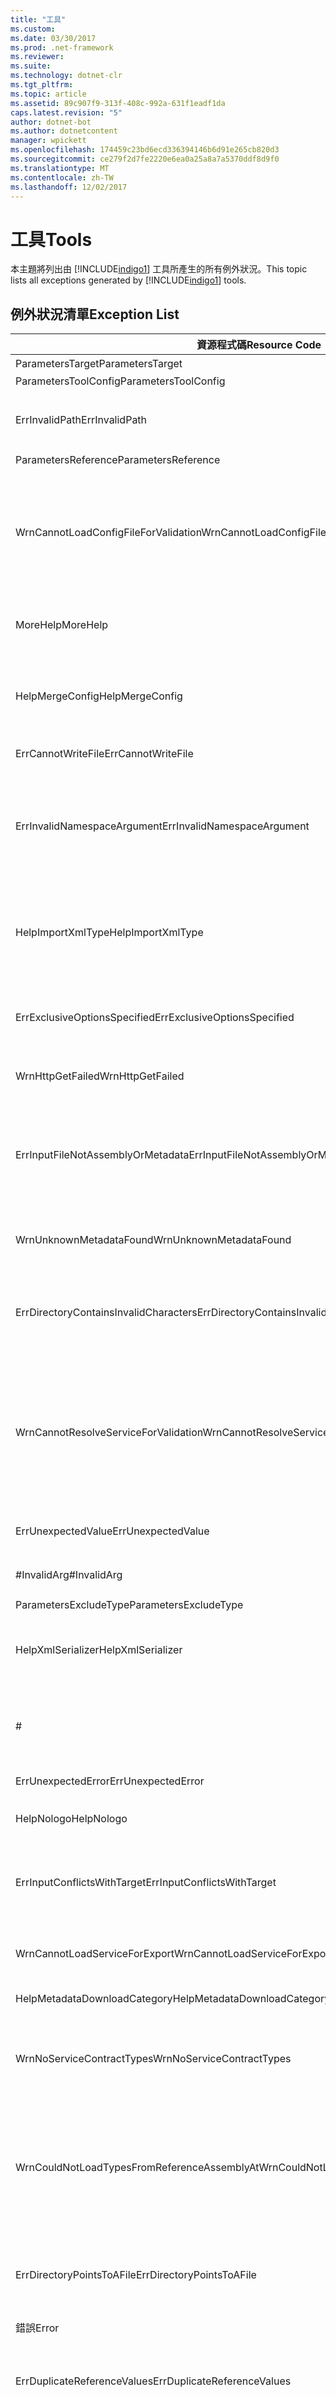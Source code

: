```yaml
---
title: "工具"
ms.custom: 
ms.date: 03/30/2017
ms.prod: .net-framework
ms.reviewer: 
ms.suite: 
ms.technology: dotnet-clr
ms.tgt_pltfrm: 
ms.topic: article
ms.assetid: 89c907f9-313f-408c-992a-631f1eadf1da
caps.latest.revision: "5"
author: dotnet-bot
ms.author: dotnetcontent
manager: wpickett
ms.openlocfilehash: 174459c23bd6ecd336394146b6d91e265cb820d3
ms.sourcegitcommit: ce279f2d7fe2220e6ea0a25a8a7a5370ddf8d9f0
ms.translationtype: MT
ms.contentlocale: zh-TW
ms.lasthandoff: 12/02/2017
---
```

# <a name="tools"></a><span data-ttu-id="a51b5-102">工具</span><span class="sxs-lookup"><span data-stu-id="a51b5-102">Tools</span></span>
<span data-ttu-id="a51b5-103">本主題將列出由 [!INCLUDE[indigo1](../../../../../includes/indigo1-md.md)] 工具所產生的所有例外狀況。</span><span class="sxs-lookup"><span data-stu-id="a51b5-103">This topic lists all exceptions generated by [!INCLUDE[indigo1](../../../../../includes/indigo1-md.md)] tools.</span></span>  
  
## <a name="exception-list"></a><span data-ttu-id="a51b5-104">例外狀況清單</span><span class="sxs-lookup"><span data-stu-id="a51b5-104">Exception List</span></span>  
  
|<span data-ttu-id="a51b5-105">資源程式碼</span><span class="sxs-lookup"><span data-stu-id="a51b5-105">Resource Code</span></span>|<span data-ttu-id="a51b5-106">資源字串</span><span class="sxs-lookup"><span data-stu-id="a51b5-106">Resource String</span></span>|  
|-------------------|---------------------|  
|<span data-ttu-id="a51b5-107">ParametersTarget</span><span class="sxs-lookup"><span data-stu-id="a51b5-107">ParametersTarget</span></span>|<span data-ttu-id="a51b5-108">\<列舉 ></span><span class="sxs-lookup"><span data-stu-id="a51b5-108">\<enum></span></span>|  
|<span data-ttu-id="a51b5-109">ParametersToolConfig</span><span class="sxs-lookup"><span data-stu-id="a51b5-109">ParametersToolConfig</span></span>|<span data-ttu-id="a51b5-110">\<configFile ></span><span class="sxs-lookup"><span data-stu-id="a51b5-110">\<configFile></span></span>|  
|<span data-ttu-id="a51b5-111">ErrInvalidPath</span><span class="sxs-lookup"><span data-stu-id="a51b5-111">ErrInvalidPath</span></span>|<span data-ttu-id="a51b5-112">指定的路徑無效。</span><span class="sxs-lookup"><span data-stu-id="a51b5-112">The specified is an invalid path.</span></span> <span data-ttu-id="a51b5-113">請檢查指定的引數。</span><span class="sxs-lookup"><span data-stu-id="a51b5-113">Check the specified argument.</span></span>|  
|<span data-ttu-id="a51b5-114">ParametersReference</span><span class="sxs-lookup"><span data-stu-id="a51b5-114">ParametersReference</span></span>|<span data-ttu-id="a51b5-115">\<檔案路徑 ></span><span class="sxs-lookup"><span data-stu-id="a51b5-115">\<file path></span></span>|  
|<span data-ttu-id="a51b5-116">WrnCannotLoadConfigFileForValidation</span><span class="sxs-lookup"><span data-stu-id="a51b5-116">WrnCannotLoadConfigFileForValidation</span></span>|<span data-ttu-id="a51b5-117">在處理從指定位置載入的組態檔時發生錯誤。</span><span class="sxs-lookup"><span data-stu-id="a51b5-117">An error occurred while processing the configuration file loaded from the specified location.</span></span> <span data-ttu-id="a51b5-118">無法驗證此組態檔中定義的服務。</span><span class="sxs-lookup"><span data-stu-id="a51b5-118">Services that are defined in this configuration file cannot be validated.</span></span>|  
|<span data-ttu-id="a51b5-119">MoreHelp</span><span class="sxs-lookup"><span data-stu-id="a51b5-119">MoreHelp</span></span>|<span data-ttu-id="a51b5-120">如需詳細說明，請輸入 "svcutil" 並包含指定引數。</span><span class="sxs-lookup"><span data-stu-id="a51b5-120">For more help, type "svcutil" with the specified arguments.</span></span>|  
|<span data-ttu-id="a51b5-121">HelpMergeConfig</span><span class="sxs-lookup"><span data-stu-id="a51b5-121">HelpMergeConfig</span></span>|<span data-ttu-id="a51b5-122">會導致產生的組態合併到現有的檔案，而不是覆寫現有的檔案。</span><span class="sxs-lookup"><span data-stu-id="a51b5-122">Causes the generated configuration to be merged into an existing file instead of overwriting the existing file.</span></span>|  
|<span data-ttu-id="a51b5-123">ErrCannotWriteFile</span><span class="sxs-lookup"><span data-stu-id="a51b5-123">ErrCannotWriteFile</span></span>|<span data-ttu-id="a51b5-124">無法寫入輸出檔。</span><span class="sxs-lookup"><span data-stu-id="a51b5-124">Cannot write to an output file.</span></span>|  
|<span data-ttu-id="a51b5-125">ErrInvalidNamespaceArgument</span><span class="sxs-lookup"><span data-stu-id="a51b5-125">ErrInvalidNamespaceArgument</span></span>|<span data-ttu-id="a51b5-126">指定的無效值已傳遞給指定的選項。</span><span class="sxs-lookup"><span data-stu-id="a51b5-126">The specified invalid value was passed to the specified option.</span></span> <span data-ttu-id="a51b5-127">指定逗號分隔的目標命名空間與 CLR 命名空間組。</span><span class="sxs-lookup"><span data-stu-id="a51b5-127">Specify a comma-separated target namespace and CLR namespace pair.</span></span>|  
|<span data-ttu-id="a51b5-128">HelpImportXmlType</span><span class="sxs-lookup"><span data-stu-id="a51b5-128">HelpImportXmlType</span></span>|<span data-ttu-id="a51b5-129">設定 DataContract 序列化程式將非 DataContract 類型當成 IXmlSerializable 類型來匯入。</span><span class="sxs-lookup"><span data-stu-id="a51b5-129">Configures the DataContract serializer to import non-DataContract types as IXmlSerializable types.</span></span>|  
|<span data-ttu-id="a51b5-130">ErrExclusiveOptionsSpecified</span><span class="sxs-lookup"><span data-stu-id="a51b5-130">ErrExclusiveOptionsSpecified</span></span>|<span data-ttu-id="a51b5-131">一旦指定了其他指定選項，就無法使用指定的選項。</span><span class="sxs-lookup"><span data-stu-id="a51b5-131">The specified option cannot be used when the other specified option has been specified.</span></span>|  
|<span data-ttu-id="a51b5-132">WrnHttpGetFailed</span><span class="sxs-lookup"><span data-stu-id="a51b5-132">WrnHttpGetFailed</span></span>|<span data-ttu-id="a51b5-133">包含指定 URI 的 HTTP GET 錯誤。</span><span class="sxs-lookup"><span data-stu-id="a51b5-133">HTTP GET Error with the specified URI.</span></span>|  
|<span data-ttu-id="a51b5-134">ErrInputFileNotAssemblyOrMetadata</span><span class="sxs-lookup"><span data-stu-id="a51b5-134">ErrInputFileNotAssemblyOrMetadata</span></span>|<span data-ttu-id="a51b5-135">透過指定輸入引數所讀取的指定位置裡的檔案，看起來不像是 XML 中繼資料檔或有效的組件。</span><span class="sxs-lookup"><span data-stu-id="a51b5-135">The file at the specified location read via the specified input argument does not appear to be an XML metadata file or a valid assembly.</span></span>|  
|<span data-ttu-id="a51b5-136">WrnUnknownMetadataFound</span><span class="sxs-lookup"><span data-stu-id="a51b5-136">WrnUnknownMetadataFound</span></span>|<span data-ttu-id="a51b5-137">無法儲存無法辨識的指定類型中繼資料文件。</span><span class="sxs-lookup"><span data-stu-id="a51b5-137">Cannot save unrecognized metadata document of the specified type.</span></span>|  
|<span data-ttu-id="a51b5-138">ErrDirectoryContainsInvalidCharacters</span><span class="sxs-lookup"><span data-stu-id="a51b5-138">ErrDirectoryContainsInvalidCharacters</span></span>|<span data-ttu-id="a51b5-139">指定的無效值已傳遞給指定的選項。</span><span class="sxs-lookup"><span data-stu-id="a51b5-139">The specified invalid value was passed to the specified option.</span></span> <span data-ttu-id="a51b5-140">路徑不允許指定的字元。</span><span class="sxs-lookup"><span data-stu-id="a51b5-140">The specified character is not permitted in a path.</span></span>|  
|<span data-ttu-id="a51b5-141">WrnCannotResolveServiceForValidation</span><span class="sxs-lookup"><span data-stu-id="a51b5-141">WrnCannotResolveServiceForValidation</span></span>|<span data-ttu-id="a51b5-142">無法載入包含指定 configName 的服務。</span><span class="sxs-lookup"><span data-stu-id="a51b5-142">Unable to load a service with the specified configName.</span></span> <span data-ttu-id="a51b5-143">若要驗證服務，請同時提供包含服務類型的組件，以及包含此服務組態的可執行檔。</span><span class="sxs-lookup"><span data-stu-id="a51b5-143">To validate a service, provide both the assembly that contains the service type and an executable with the configuration for this service.</span></span>|  
|<span data-ttu-id="a51b5-144">ErrUnexpectedValue</span><span class="sxs-lookup"><span data-stu-id="a51b5-144">ErrUnexpectedValue</span></span>|<span data-ttu-id="a51b5-145">指定的選項不支援任何值。</span><span class="sxs-lookup"><span data-stu-id="a51b5-145">The specified option does not support any values.</span></span>|  
|<span data-ttu-id="a51b5-146">#InvalidArg</span><span class="sxs-lookup"><span data-stu-id="a51b5-146">#InvalidArg</span></span>|<span data-ttu-id="a51b5-147">指定項目內含無效引數。</span><span class="sxs-lookup"><span data-stu-id="a51b5-147">The specified contains an invalid argument.</span></span>|  
|<span data-ttu-id="a51b5-148">ParametersExcludeType</span><span class="sxs-lookup"><span data-stu-id="a51b5-148">ParametersExcludeType</span></span>|<span data-ttu-id="a51b5-149">\<type></span><span class="sxs-lookup"><span data-stu-id="a51b5-149">\<type></span></span>|  
|<span data-ttu-id="a51b5-150">HelpXmlSerializer</span><span class="sxs-lookup"><span data-stu-id="a51b5-150">HelpXmlSerializer</span></span>|<span data-ttu-id="a51b5-151">產生資料型別，這些型別會使用 XmlSerializer 來進行序列化和還原序列化。</span><span class="sxs-lookup"><span data-stu-id="a51b5-151">Generate data types that use the XmlSerializer for serialization and deserialization.</span></span>|  
|#|---------------------------------------------------------------------------------------------------------------------=|  
|<span data-ttu-id="a51b5-152">ErrUnexpectedError</span><span class="sxs-lookup"><span data-stu-id="a51b5-152">ErrUnexpectedError</span></span>|<span data-ttu-id="a51b5-153">工具中出現錯誤。</span><span class="sxs-lookup"><span data-stu-id="a51b5-153">An error occurred in the tool.</span></span>|  
|<span data-ttu-id="a51b5-154">HelpNologo</span><span class="sxs-lookup"><span data-stu-id="a51b5-154">HelpNologo</span></span>|<span data-ttu-id="a51b5-155">已隱藏著作權與橫幅資訊。</span><span class="sxs-lookup"><span data-stu-id="a51b5-155">The copyright and banner message is suppressed.</span></span>|  
|<span data-ttu-id="a51b5-156">ErrInputConflictsWithTarget</span><span class="sxs-lookup"><span data-stu-id="a51b5-156">ErrInputConflictsWithTarget</span></span>|<span data-ttu-id="a51b5-157">從指定項目中讀取的輸入型別不支援將指定選項設為指定值。</span><span class="sxs-lookup"><span data-stu-id="a51b5-157">The type of input read from the specified is not supported with the specified option set to the specified value.</span></span>|  
|<span data-ttu-id="a51b5-158">WrnCannotLoadServiceForExport</span><span class="sxs-lookup"><span data-stu-id="a51b5-158">WrnCannotLoadServiceForExport</span></span>|<span data-ttu-id="a51b5-159">載入要匯出的服務類型時發生錯誤。</span><span class="sxs-lookup"><span data-stu-id="a51b5-159">An error occurred while loading the service type to be exported.</span></span>|  
|<span data-ttu-id="a51b5-160">HelpMetadataDownloadCategory</span><span class="sxs-lookup"><span data-stu-id="a51b5-160">HelpMetadataDownloadCategory</span></span>|<span data-ttu-id="a51b5-161">-= 中繼資料下載 =-</span><span class="sxs-lookup"><span data-stu-id="a51b5-161">-= METADATA DOWNLOAD =-</span></span>|  
|<span data-ttu-id="a51b5-162">WrnNoServiceContractTypes</span><span class="sxs-lookup"><span data-stu-id="a51b5-162">WrnNoServiceContractTypes</span></span>|<span data-ttu-id="a51b5-163">無法產生指定組件的 XmlSerializer 型別。</span><span class="sxs-lookup"><span data-stu-id="a51b5-163">Cannot generate XmlSerializer types for the specified assembly.</span></span> <span data-ttu-id="a51b5-164">找不到服務合約類型。</span><span class="sxs-lookup"><span data-stu-id="a51b5-164">No service contract types were found.</span></span>|  
|<span data-ttu-id="a51b5-165">WrnCouldNotLoadTypesFromReferenceAssemblyAt</span><span class="sxs-lookup"><span data-stu-id="a51b5-165">WrnCouldNotLoadTypesFromReferenceAssemblyAt</span></span>|<span data-ttu-id="a51b5-166">在載入先前從指定項目載入的組件型別時發生錯誤。</span><span class="sxs-lookup"><span data-stu-id="a51b5-166">An error occurred while loading types in an assembly that was loaded from the specified.</span></span> <span data-ttu-id="a51b5-167">無法載入組件中某些型別，因此無法提供給工具使用。</span><span class="sxs-lookup"><span data-stu-id="a51b5-167">Some types in the assembly cannot be loaded and are unavailable to the tool.</span></span>|  
|<span data-ttu-id="a51b5-168">ErrDirectoryPointsToAFile</span><span class="sxs-lookup"><span data-stu-id="a51b5-168">ErrDirectoryPointsToAFile</span></span>|<span data-ttu-id="a51b5-169">指定的無效值已傳遞給指定的選項。</span><span class="sxs-lookup"><span data-stu-id="a51b5-169">The specified invalid value was passed to the specified option.</span></span> <span data-ttu-id="a51b5-170">指定值為檔案路徑。</span><span class="sxs-lookup"><span data-stu-id="a51b5-170">The specified value is a path to a file.</span></span>|  
|<span data-ttu-id="a51b5-171">錯誤</span><span class="sxs-lookup"><span data-stu-id="a51b5-171">Error</span></span>|<span data-ttu-id="a51b5-172">錯誤：</span><span class="sxs-lookup"><span data-stu-id="a51b5-172">Error:</span></span>|  
|<span data-ttu-id="a51b5-173">ErrDuplicateReferenceValues</span><span class="sxs-lookup"><span data-stu-id="a51b5-173">ErrDuplicateReferenceValues</span></span>|<span data-ttu-id="a51b5-174">已使用指定選項來載入指定組件兩次。</span><span class="sxs-lookup"><span data-stu-id="a51b5-174">The specified assembly was loaded twice using the specified option.</span></span> <span data-ttu-id="a51b5-175">組件只能當作參照一次。</span><span class="sxs-lookup"><span data-stu-id="a51b5-175">An assembly can only be reference once.</span></span>|  
|<span data-ttu-id="a51b5-176">WrnNoXmlSerializerOperationBehavior</span><span class="sxs-lookup"><span data-stu-id="a51b5-176">WrnNoXmlSerializerOperationBehavior</span></span>|<span data-ttu-id="a51b5-177">無法產生指定組件的 XmlSerializer。</span><span class="sxs-lookup"><span data-stu-id="a51b5-177">Cannot generate XmlSerializer for the specified assembly.</span></span> <span data-ttu-id="a51b5-178">組件中的所有服務合約都未與 XmlSerializerOperationBehavior 一起運作。</span><span class="sxs-lookup"><span data-stu-id="a51b5-178">No service contract in the assembly has an operation with XmlSerializerOperationBehavior.</span></span>|  
|<span data-ttu-id="a51b5-179">ErrCannotCreateDirectory</span><span class="sxs-lookup"><span data-stu-id="a51b5-179">ErrCannotCreateDirectory</span></span>|<span data-ttu-id="a51b5-180">無法建立指定目錄。</span><span class="sxs-lookup"><span data-stu-id="a51b5-180">Cannot create the specified directory.</span></span>|  
|<span data-ttu-id="a51b5-181">ErrCouldNotLoadTypesFromAssemblyAt</span><span class="sxs-lookup"><span data-stu-id="a51b5-181">ErrCouldNotLoadTypesFromAssemblyAt</span></span>|<span data-ttu-id="a51b5-182">無法將任何型別載入指定組件中。</span><span class="sxs-lookup"><span data-stu-id="a51b5-182">Cannot load any types in the specified assembly.</span></span>|  
|<span data-ttu-id="a51b5-183">ErrUnknownSwitch</span><span class="sxs-lookup"><span data-stu-id="a51b5-183">ErrUnknownSwitch</span></span>|<span data-ttu-id="a51b5-184">指定的參數為無法辨識的選項。</span><span class="sxs-lookup"><span data-stu-id="a51b5-184">The specified switch is an unrecognized option.</span></span>|  
|<span data-ttu-id="a51b5-185">Logo</span><span class="sxs-lookup"><span data-stu-id="a51b5-185">Logo</span></span>|<span data-ttu-id="a51b5-186">工具的標誌為包含版本資訊的 "Microsoft ® Service Model Metadata Tool"。</span><span class="sxs-lookup"><span data-stu-id="a51b5-186">The logo of the tool is "Microsoft ® Service Model Metadata Tool" with version.</span></span>|  
|<span data-ttu-id="a51b5-187">NoCodeWasGenerated</span><span class="sxs-lookup"><span data-stu-id="a51b5-187">NoCodeWasGenerated</span></span>|<span data-ttu-id="a51b5-188">未產生任何程式碼。</span><span class="sxs-lookup"><span data-stu-id="a51b5-188">No code was generated.</span></span><br /><br /> <span data-ttu-id="a51b5-189">如果您之前嘗試產生用戶端，可能是因為中繼資料文件並未包含任何有效的合約或服務</span><span class="sxs-lookup"><span data-stu-id="a51b5-189">If you were trying to generate a client, this could be because the metadata documents did not contain any valid contracts or services</span></span><br /><br /> <span data-ttu-id="a51b5-190">或是因為所有合約/服務被發現存在參照組件中。</span><span class="sxs-lookup"><span data-stu-id="a51b5-190">or because all contracts/services were discovered to exist in reference assemblies.</span></span> <span data-ttu-id="a51b5-191">請確認您已將所有中繼資料文件傳送至工具中。</span><span class="sxs-lookup"><span data-stu-id="a51b5-191">Verify that you passed all the metadata documents to the tool.</span></span>|  
|<span data-ttu-id="a51b5-192">WrnUnableToLoadContractForSGen</span><span class="sxs-lookup"><span data-stu-id="a51b5-192">WrnUnableToLoadContractForSGen</span></span>|<span data-ttu-id="a51b5-193">載入合約類型時發生錯誤。</span><span class="sxs-lookup"><span data-stu-id="a51b5-193">An error occurred while loading a contract type.</span></span> <span data-ttu-id="a51b5-194">無法產生此合約的 XmlSerializer 型別。</span><span class="sxs-lookup"><span data-stu-id="a51b5-194">Cannot generate the XmlSerializer type for this contract.</span></span> <span data-ttu-id="a51b5-195">指定了型別和詳細資料。</span><span class="sxs-lookup"><span data-stu-id="a51b5-195">The type and details are specified.</span></span>|  
|<span data-ttu-id="a51b5-196">WrnOptionConflictsWithInput</span><span class="sxs-lookup"><span data-stu-id="a51b5-196">WrnOptionConflictsWithInput</span></span>|<span data-ttu-id="a51b5-197">無法將指定選項與多個輸入組件一起使用。</span><span class="sxs-lookup"><span data-stu-id="a51b5-197">The specified option cannot be used with multiple input assemblies.</span></span> <span data-ttu-id="a51b5-198">已忽略指定選項。</span><span class="sxs-lookup"><span data-stu-id="a51b5-198">The specified option is ignored.</span></span>|  
|<span data-ttu-id="a51b5-199">ErrUnableToImportMetadata</span><span class="sxs-lookup"><span data-stu-id="a51b5-199">ErrUnableToImportMetadata</span></span>|<span data-ttu-id="a51b5-200">嘗試匯入中繼資料時發生嚴重錯誤。</span><span class="sxs-lookup"><span data-stu-id="a51b5-200">A critical error occurred while attempting to import metadata.</span></span>|  
|<span data-ttu-id="a51b5-201">ErrInvalidSerializer</span><span class="sxs-lookup"><span data-stu-id="a51b5-201">ErrInvalidSerializer</span></span>|<span data-ttu-id="a51b5-202">無效的序列化程式已經傳送至指定選項中。</span><span class="sxs-lookup"><span data-stu-id="a51b5-202">An invalid serializer value was passed to the specified option.</span></span> <span data-ttu-id="a51b5-203">已指定支援的序列化程式。</span><span class="sxs-lookup"><span data-stu-id="a51b5-203">The supported serializers are specified.</span></span>|  
|<span data-ttu-id="a51b5-204">SavingDownloadedMetadata</span><span class="sxs-lookup"><span data-stu-id="a51b5-204">SavingDownloadedMetadata</span></span>|<span data-ttu-id="a51b5-205">正在儲存下載的中繼資料檔...</span><span class="sxs-lookup"><span data-stu-id="a51b5-205">Saving downloaded metadata files...</span></span>|  
|<span data-ttu-id="a51b5-206">WrnNoConfigForServices</span><span class="sxs-lookup"><span data-stu-id="a51b5-206">WrnNoConfigForServices</span></span>|<span data-ttu-id="a51b5-207">所傳送的組件沒有一個是包含組態檔的可執行檔，或者沒有一個組態檔包含帶有指定組態名稱的服務。</span><span class="sxs-lookup"><span data-stu-id="a51b5-207">None of the assemblies passed were executables with configuration file or none of the configuration files contained services with the specified configuration name.</span></span>|  
|<span data-ttu-id="a51b5-208">ErrInputConflictsWithOption</span><span class="sxs-lookup"><span data-stu-id="a51b5-208">ErrInputConflictsWithOption</span></span>|<span data-ttu-id="a51b5-209">從指定項目讀取的輸入無法用來搭配指定選項，因為它們意指不同的工具作業模式。</span><span class="sxs-lookup"><span data-stu-id="a51b5-209">The input read from the specified cannot be used with the specified option because they imply different modes of tool operation.</span></span>|  
|<span data-ttu-id="a51b5-210">ErrUnableToExportEndpoints</span><span class="sxs-lookup"><span data-stu-id="a51b5-210">ErrUnableToExportEndpoints</span></span>|<span data-ttu-id="a51b5-211">匯出指定服務類型時發生錯誤。</span><span class="sxs-lookup"><span data-stu-id="a51b5-211">An error occurred while exporting the specified service type.</span></span>|  
|<span data-ttu-id="a51b5-212">ErrInputSchemaParseError</span><span class="sxs-lookup"><span data-stu-id="a51b5-212">ErrInputSchemaParseError</span></span>|<span data-ttu-id="a51b5-213">讀取指定項目時發生 XML 結構描述剖析錯誤。</span><span class="sxs-lookup"><span data-stu-id="a51b5-213">An XML schema parsing error occurred while reading the specified.</span></span> <span data-ttu-id="a51b5-214">請驗證 XML 格式正確而且有效。</span><span class="sxs-lookup"><span data-stu-id="a51b5-214">Verify that the XML is both well-formed and valid.</span></span>|  
|<span data-ttu-id="a51b5-215">ErrInputPolicyParseError</span><span class="sxs-lookup"><span data-stu-id="a51b5-215">ErrInputPolicyParseError</span></span>|<span data-ttu-id="a51b5-216">讀取指定項目時發生 WS-Policy 剖析錯誤。</span><span class="sxs-lookup"><span data-stu-id="a51b5-216">A WS-Policy parsing error occurred while reading the specified.</span></span> <span data-ttu-id="a51b5-217">請驗證 XML 格式正確而且有效。</span><span class="sxs-lookup"><span data-stu-id="a51b5-217">Verify that the XML is both well-formed and valid.</span></span>|  
|<span data-ttu-id="a51b5-218">ErrUnableToLoadReferenceType</span><span class="sxs-lookup"><span data-stu-id="a51b5-218">ErrUnableToLoadReferenceType</span></span>|<span data-ttu-id="a51b5-219">載入參照的合約類型時發生錯誤。</span><span class="sxs-lookup"><span data-stu-id="a51b5-219">An error occurred while loading a referenced contract type.</span></span> <span data-ttu-id="a51b5-220">已忽略指定類型。</span><span class="sxs-lookup"><span data-stu-id="a51b5-220">This specified type is ignored.</span></span>|  
|<span data-ttu-id="a51b5-221">WrnCannotLoadServiceForValidation</span><span class="sxs-lookup"><span data-stu-id="a51b5-221">WrnCannotLoadServiceForValidation</span></span>|<span data-ttu-id="a51b5-222">載入要驗證的服務時發生錯誤。</span><span class="sxs-lookup"><span data-stu-id="a51b5-222">An error occurred while loading the service to be validated.</span></span> <span data-ttu-id="a51b5-223">指定了型別和詳細資料。</span><span class="sxs-lookup"><span data-stu-id="a51b5-223">The type and details are specified.</span></span>|  
|<span data-ttu-id="a51b5-224">HelpCodeGenerationCategory</span><span class="sxs-lookup"><span data-stu-id="a51b5-224">HelpCodeGenerationCategory</span></span>|<span data-ttu-id="a51b5-225">-= 程式碼產生 =-</span><span class="sxs-lookup"><span data-stu-id="a51b5-225">-= CODE GENERATION =-</span></span>|  
|<span data-ttu-id="a51b5-226">RetreivingMetadataWithMexAndDisco</span><span class="sxs-lookup"><span data-stu-id="a51b5-226">RetreivingMetadataWithMexAndDisco</span></span>|<span data-ttu-id="a51b5-227">使用 WS-Metadata Exchange 或 DISCO 嘗試從指定項目中下載中繼資料。</span><span class="sxs-lookup"><span data-stu-id="a51b5-227">Attempting to download metadata from the specified using WS-Metadata Exchange or DISCO.</span></span>|  
|<span data-ttu-id="a51b5-228">ErrGeneralSchemaValidation</span><span class="sxs-lookup"><span data-stu-id="a51b5-228">ErrGeneralSchemaValidation</span></span>|<span data-ttu-id="a51b5-229">驗證在匯出期間產生的 XML 結構描述時發生錯誤。</span><span class="sxs-lookup"><span data-stu-id="a51b5-229">An error occurred while verifying XML schemas that were generated during export.</span></span>|  
|<span data-ttu-id="a51b5-230">ParametersDirectory</span><span class="sxs-lookup"><span data-stu-id="a51b5-230">ParametersDirectory</span></span>|<span data-ttu-id="a51b5-231">\<目錄 ></span><span class="sxs-lookup"><span data-stu-id="a51b5-231">\<directory></span></span>|  
|<span data-ttu-id="a51b5-232">ErrCannotLoadSpecifiedType</span><span class="sxs-lookup"><span data-stu-id="a51b5-232">ErrCannotLoadSpecifiedType</span></span>|<span data-ttu-id="a51b5-233">無法針對已經傳送至指定選項的指定值載入任何型別。</span><span class="sxs-lookup"><span data-stu-id="a51b5-233">No type can be loaded for the specified value that was passed to the specified option.</span></span> <span data-ttu-id="a51b5-234">請確定此型別所屬的組件係透過指定選項來指定。</span><span class="sxs-lookup"><span data-stu-id="a51b5-234">Ensure that the assembly that this type belongs to is specified using the specified option.</span></span>|  
|<span data-ttu-id="a51b5-235">ErrOptionModeConflict</span><span class="sxs-lookup"><span data-stu-id="a51b5-235">ErrOptionModeConflict</span></span>|<span data-ttu-id="a51b5-236">指定選項無法搭配指定選項一起使用，因為它們意指不同的輸出類型。</span><span class="sxs-lookup"><span data-stu-id="a51b5-236">The specified option cannot be used with the specified option because they imply different output types.</span></span>|  
|<span data-ttu-id="a51b5-237">ErrIsNotAnAssembly</span><span class="sxs-lookup"><span data-stu-id="a51b5-237">ErrIsNotAnAssembly</span></span>|<span data-ttu-id="a51b5-238">無法將指定項目當成組件載入。</span><span class="sxs-lookup"><span data-stu-id="a51b5-238">Cannot load the specified as an assembly.</span></span> <span data-ttu-id="a51b5-239">請驗證此檔案為 .NET 組件。</span><span class="sxs-lookup"><span data-stu-id="a51b5-239">Verify that this file is a .NET assembly.</span></span>|  
|<span data-ttu-id="a51b5-240">ErrInputConflictsWithMode</span><span class="sxs-lookup"><span data-stu-id="a51b5-240">ErrInputConflictsWithMode</span></span>|<span data-ttu-id="a51b5-241">從指定項目讀取的輸入與其他選項不一致。</span><span class="sxs-lookup"><span data-stu-id="a51b5-241">The input read from the specified is inconsistent with other options.</span></span>|  
|<span data-ttu-id="a51b5-242">ErrDuplicateValuePassedToTypeArg</span><span class="sxs-lookup"><span data-stu-id="a51b5-242">ErrDuplicateValuePassedToTypeArg</span></span>|<span data-ttu-id="a51b5-243">指定值已經多次傳送至指定選項。</span><span class="sxs-lookup"><span data-stu-id="a51b5-243">The specified value was passed to the specified option multiple times.</span></span> <span data-ttu-id="a51b5-244">每種型別只能指定一次。</span><span class="sxs-lookup"><span data-stu-id="a51b5-244">Each type can be specified only once.</span></span>|  
|<span data-ttu-id="a51b5-245">ErrInputEPRFileParseError</span><span class="sxs-lookup"><span data-stu-id="a51b5-245">ErrInputEPRFileParseError</span></span>|<span data-ttu-id="a51b5-246">無法從指定項目讀取端點參照。</span><span class="sxs-lookup"><span data-stu-id="a51b5-246">Cannot read the endpoint reference from the specified.</span></span> <span data-ttu-id="a51b5-247">請驗證 XML 格式正確而且有效。</span><span class="sxs-lookup"><span data-stu-id="a51b5-247">Verify that the XML is both well-formed and valid.</span></span>|  
|<span data-ttu-id="a51b5-248">ErrCouldNotCreateCodeProvider</span><span class="sxs-lookup"><span data-stu-id="a51b5-248">ErrCouldNotCreateCodeProvider</span></span>|<span data-ttu-id="a51b5-249">您無法針對已經傳送至 /{1} 引數的指定值建立程式碼提供者。</span><span class="sxs-lookup"><span data-stu-id="a51b5-249">A code provider cannot be created for the specified value, that was passed to the /{1} argument.</span></span> <span data-ttu-id="a51b5-250">請驗證程式碼提供者已安裝且設定妥當。</span><span class="sxs-lookup"><span data-stu-id="a51b5-250">Verify that the code provider is properly installed and configured.</span></span>|  
|<span data-ttu-id="a51b5-251">ErrPathTooLongDirOnly</span><span class="sxs-lookup"><span data-stu-id="a51b5-251">ErrPathTooLongDirOnly</span></span>|<span data-ttu-id="a51b5-252">結果指定路徑太長。</span><span class="sxs-lookup"><span data-stu-id="a51b5-252">The resultant specified path is too long.</span></span> <span data-ttu-id="a51b5-253">請檢視指定引數。</span><span class="sxs-lookup"><span data-stu-id="a51b5-253">Review the specified argument.</span></span>|  
|<span data-ttu-id="a51b5-254">HelpDataContractSerializer</span><span class="sxs-lookup"><span data-stu-id="a51b5-254">HelpDataContractSerializer</span></span>|<span data-ttu-id="a51b5-255">產生使用 DataContract 序列化程式以進行序列化與還原序列化的資料型別。</span><span class="sxs-lookup"><span data-stu-id="a51b5-255">Generate data types that use the DataContract Serializer for serialization and deserialization.</span></span>|  
|<span data-ttu-id="a51b5-256">ErrUnableToExportEndpoint</span><span class="sxs-lookup"><span data-stu-id="a51b5-256">ErrUnableToExportEndpoint</span></span>|<span data-ttu-id="a51b5-257">匯出指定命名空間之指定端點名稱時發生錯誤，此命名空間可在組件所載入的組態檔之指定服務型別中找到。</span><span class="sxs-lookup"><span data-stu-id="a51b5-257">An error occurred while exporting the specified  endpoint name in the specified namespace in the specified  service type found in the configuration file loaded for the assembly.</span></span>|  
|<span data-ttu-id="a51b5-258">HelpUsage1</span><span class="sxs-lookup"><span data-stu-id="a51b5-258">HelpUsage1</span></span>|<span data-ttu-id="a51b5-259">顯示說明用法。</span><span class="sxs-lookup"><span data-stu-id="a51b5-259">Displays help usage.</span></span>|  
|<span data-ttu-id="a51b5-260">HelpUsage2</span><span class="sxs-lookup"><span data-stu-id="a51b5-260">HelpUsage2</span></span>|<span data-ttu-id="a51b5-261">顯示說明用法。</span><span class="sxs-lookup"><span data-stu-id="a51b5-261">Displays help usage.</span></span>|  
|<span data-ttu-id="a51b5-262">HelpUsage3</span><span class="sxs-lookup"><span data-stu-id="a51b5-262">HelpUsage3</span></span>|<span data-ttu-id="a51b5-263">顯示說明用法。</span><span class="sxs-lookup"><span data-stu-id="a51b5-263">Displays help usage.</span></span>|  
|<span data-ttu-id="a51b5-264">HelpUsage4</span><span class="sxs-lookup"><span data-stu-id="a51b5-264">HelpUsage4</span></span>|<span data-ttu-id="a51b5-265">顯示說明用法。</span><span class="sxs-lookup"><span data-stu-id="a51b5-265">Displays help usage.</span></span>|  
|<span data-ttu-id="a51b5-266">HelpUsage5</span><span class="sxs-lookup"><span data-stu-id="a51b5-266">HelpUsage5</span></span>|<span data-ttu-id="a51b5-267">顯示說明用法。</span><span class="sxs-lookup"><span data-stu-id="a51b5-267">Displays help usage.</span></span>|  
|<span data-ttu-id="a51b5-268">ErrDirectoryNotFound</span><span class="sxs-lookup"><span data-stu-id="a51b5-268">ErrDirectoryNotFound</span></span>|<span data-ttu-id="a51b5-269">找不到指定目錄。</span><span class="sxs-lookup"><span data-stu-id="a51b5-269">The specified directory cannot be found.</span></span> <span data-ttu-id="a51b5-270">請驗證目錄確實存在，而且您具有適當的讀取權限。</span><span class="sxs-lookup"><span data-stu-id="a51b5-270">Verify that the directory exists and that you have the appropriate permissions to read it.</span></span>|  
|<span data-ttu-id="a51b5-271">ErrUnableToLoadFile</span><span class="sxs-lookup"><span data-stu-id="a51b5-271">ErrUnableToLoadFile</span></span>|<span data-ttu-id="a51b5-272">無法讀取指定檔案。</span><span class="sxs-lookup"><span data-stu-id="a51b5-272">Cannot read the specified file.</span></span>|  
|<span data-ttu-id="a51b5-273">ErrNoFilesFound</span><span class="sxs-lookup"><span data-stu-id="a51b5-273">ErrNoFilesFound</span></span>|<span data-ttu-id="a51b5-274">指定的輸入路徑並未參照到任何現有檔案。</span><span class="sxs-lookup"><span data-stu-id="a51b5-274">The specified input path does not appear to refer to any existing files.</span></span>|  
|<span data-ttu-id="a51b5-275">ParametersConfig</span><span class="sxs-lookup"><span data-stu-id="a51b5-275">ParametersConfig</span></span>|<span data-ttu-id="a51b5-276">\<configFile ></span><span class="sxs-lookup"><span data-stu-id="a51b5-276">\<configFile></span></span>|  
|<span data-ttu-id="a51b5-277">ErrDirectoryInsteadOfFile</span><span class="sxs-lookup"><span data-stu-id="a51b5-277">ErrDirectoryInsteadOfFile</span></span>|<span data-ttu-id="a51b5-278">指定的輸入路徑可能是目錄。</span><span class="sxs-lookup"><span data-stu-id="a51b5-278">The specified input path appears to be a directory.</span></span> <span data-ttu-id="a51b5-279">輸入必須是 URL 或檔案路徑。</span><span class="sxs-lookup"><span data-stu-id="a51b5-279">Input must be either URLs or file paths.</span></span>|  
|<span data-ttu-id="a51b5-280">HelpConfig</span><span class="sxs-lookup"><span data-stu-id="a51b5-280">HelpConfig</span></span>|<span data-ttu-id="a51b5-281">指示工具使用提供的名稱來產生組態檔。</span><span class="sxs-lookup"><span data-stu-id="a51b5-281">Instructs the tools to generate a configuration file with the name provided.</span></span> <span data-ttu-id="a51b5-282">預設：output.config。</span><span class="sxs-lookup"><span data-stu-id="a51b5-282">Default: output.config.</span></span>|  
|<span data-ttu-id="a51b5-283">ErrSingleUseSwitch</span><span class="sxs-lookup"><span data-stu-id="a51b5-283">ErrSingleUseSwitch</span></span>|<span data-ttu-id="a51b5-284">您無法多次指定選項。</span><span class="sxs-lookup"><span data-stu-id="a51b5-284">The specified option cannot be specified multiple times.</span></span>|  
|<span data-ttu-id="a51b5-285">警告</span><span class="sxs-lookup"><span data-stu-id="a51b5-285">Warning</span></span>|<span data-ttu-id="a51b5-286">警告:</span><span class="sxs-lookup"><span data-stu-id="a51b5-286">Warning:</span></span>|  
|<span data-ttu-id="a51b5-287">WrnAmbiguousServiceConfig</span><span class="sxs-lookup"><span data-stu-id="a51b5-287">WrnAmbiguousServiceConfig</span></span>|<span data-ttu-id="a51b5-288">找到包含指定組態名稱的多個服務組態，且下列組件已指定。</span><span class="sxs-lookup"><span data-stu-id="a51b5-288">Multiple service configurations were found with the specified configuration name, the following assemblies are specified.</span></span>|  
|<span data-ttu-id="a51b5-289">ErrInvalidInputPath</span><span class="sxs-lookup"><span data-stu-id="a51b5-289">ErrInvalidInputPath</span></span>|<span data-ttu-id="a51b5-290">指定的輸入路徑並未參照到任何現有檔案，而且可能不是有效的 URI。</span><span class="sxs-lookup"><span data-stu-id="a51b5-290">The specified input path does not appear to refer to any existing files and does not appear to be a valid URI.</span></span>|  
|<span data-ttu-id="a51b5-291">ErrUnableToLoadInputs</span><span class="sxs-lookup"><span data-stu-id="a51b5-291">ErrUnableToLoadInputs</span></span>|<span data-ttu-id="a51b5-292">讀取載入的中繼資料時發生錯誤。</span><span class="sxs-lookup"><span data-stu-id="a51b5-292">An error occurred while reading the loaded metadata.</span></span>|  
|<span data-ttu-id="a51b5-293">GeneratingSerializer</span><span class="sxs-lookup"><span data-stu-id="a51b5-293">GeneratingSerializer</span></span>|<span data-ttu-id="a51b5-294">正在產生 XML 序列化程式...</span><span class="sxs-lookup"><span data-stu-id="a51b5-294">Generating XML serializers...</span></span>|  
|<span data-ttu-id="a51b5-295">HelpToolConfig</span><span class="sxs-lookup"><span data-stu-id="a51b5-295">HelpToolConfig</span></span>|<span data-ttu-id="a51b5-296">用來取代應用程式組態檔的自訂組態檔。</span><span class="sxs-lookup"><span data-stu-id="a51b5-296">Custom configuration file to use in place of the application configuration file.</span></span> <span data-ttu-id="a51b5-297">這可用於變更中繼資料組態或註冊組態副檔名，而不用更改工具的組態檔。</span><span class="sxs-lookup"><span data-stu-id="a51b5-297">This can be used to change the metadata configuration or register configuration extensions without altering the tool's configuration file.</span></span>|  
|<span data-ttu-id="a51b5-298">ErrValidateInvalidUse</span><span class="sxs-lookup"><span data-stu-id="a51b5-298">ErrValidateInvalidUse</span></span>|<span data-ttu-id="a51b5-299">指定選項無法搭配使用指定選項。</span><span class="sxs-lookup"><span data-stu-id="a51b5-299">The specified option cannot be used with the specified option.</span></span>|  
|<span data-ttu-id="a51b5-300">WrnWSMExFailed</span><span class="sxs-lookup"><span data-stu-id="a51b5-300">WrnWSMExFailed</span></span>|<span data-ttu-id="a51b5-301">包含指定 URI 的 WS-Metadata Exchange 錯誤。</span><span class="sxs-lookup"><span data-stu-id="a51b5-301">WS-Metadata Exchange Error with the specified URI.</span></span>|  
|<span data-ttu-id="a51b5-302">HelpNoconfig</span><span class="sxs-lookup"><span data-stu-id="a51b5-302">HelpNoconfig</span></span>|<span data-ttu-id="a51b5-303">不要產生組態。</span><span class="sxs-lookup"><span data-stu-id="a51b5-303">Do not generate configuration.</span></span>|  
|<span data-ttu-id="a51b5-304">HelpCodeGenerationDescription</span><span class="sxs-lookup"><span data-stu-id="a51b5-304">HelpCodeGenerationDescription</span></span>|<span data-ttu-id="a51b5-305">指定項目可從中繼資料文件產生服務合約、用戶端和資料型別。</span><span class="sxs-lookup"><span data-stu-id="a51b5-305">The specified can generate service contracts, clients and data types from metadata documents.</span></span>|  
|<span data-ttu-id="a51b5-306">HelpTargetMetadata</span><span class="sxs-lookup"><span data-stu-id="a51b5-306">HelpTargetMetadata</span></span>|<span data-ttu-id="a51b5-307">輸出中繼資料。</span><span class="sxs-lookup"><span data-stu-id="a51b5-307">Output metadata.</span></span> <span data-ttu-id="a51b5-308">如果輸入為 URL，則 Svcutil.exe 會將中繼資料儲存到磁碟，而且不會產生程式碼。</span><span class="sxs-lookup"><span data-stu-id="a51b5-308">If the input is a URL, Svcutil.exe saves the metadata to disk and does not generate code.</span></span> <span data-ttu-id="a51b5-309">如果輸入為一或多個組件，則 Svcutil.exe 會從組件型別中產生中繼資料。</span><span class="sxs-lookup"><span data-stu-id="a51b5-309">If the input is one or more assemblies, Svcutil.exe generates metadata from types in the assemblies.</span></span>|  
|<span data-ttu-id="a51b5-310">ErrAmbiguousOptionModeConflict</span><span class="sxs-lookup"><span data-stu-id="a51b5-310">ErrAmbiguousOptionModeConflict</span></span>|<span data-ttu-id="a51b5-311">指定選項與其他選項衝突。</span><span class="sxs-lookup"><span data-stu-id="a51b5-311">The specified option conflicts with other options.</span></span> <span data-ttu-id="a51b5-312">請檢視您的工具用法。</span><span class="sxs-lookup"><span data-stu-id="a51b5-312">Review your use of the tool.</span></span>|  
|<span data-ttu-id="a51b5-313">ErrNotLanguageOrCodeDomType</span><span class="sxs-lookup"><span data-stu-id="a51b5-313">ErrNotLanguageOrCodeDomType</span></span>|<span data-ttu-id="a51b5-314">傳送至指定引數的指定值並未代表定義語言，因此無法當成完整的 CLR 型別來載入。</span><span class="sxs-lookup"><span data-stu-id="a51b5-314">The specified value that was passed to the specified argument does not represent a defined language and it cannot be loaded as a fully-qualified CLR type.</span></span>|  
|<span data-ttu-id="a51b5-315">ErrUnableToUniquifyFilename</span><span class="sxs-lookup"><span data-stu-id="a51b5-315">ErrUnableToUniquifyFilename</span></span>|<span data-ttu-id="a51b5-316">無法建立輸出檔名。</span><span class="sxs-lookup"><span data-stu-id="a51b5-316">Cannot create output filename.</span></span> <span data-ttu-id="a51b5-317">有太多檔案使用指定的前置詞來建立。</span><span class="sxs-lookup"><span data-stu-id="a51b5-317">Too many files are being created with the specified prefix.</span></span>|  
|<span data-ttu-id="a51b5-318">ErrCannotCreateFile</span><span class="sxs-lookup"><span data-stu-id="a51b5-318">ErrCannotCreateFile</span></span>|<span data-ttu-id="a51b5-319">無法建立指定的輸出檔。</span><span class="sxs-lookup"><span data-stu-id="a51b5-319">Cannot create the specified output file.</span></span>|  
|<span data-ttu-id="a51b5-320">ErrExpectedValue</span><span class="sxs-lookup"><span data-stu-id="a51b5-320">ErrExpectedValue</span></span>|<span data-ttu-id="a51b5-321">指定選項要求指定某值。</span><span class="sxs-lookup"><span data-stu-id="a51b5-321">The specified option requires that a value be specified.</span></span>|  
|<span data-ttu-id="a51b5-322">ErrCannotDisambiguateSpecifiedTypes</span><span class="sxs-lookup"><span data-stu-id="a51b5-322">ErrCannotDisambiguateSpecifiedTypes</span></span>|<span data-ttu-id="a51b5-323">一個以上具有相同名稱的型別存在參照的組件集中。</span><span class="sxs-lookup"><span data-stu-id="a51b5-323">More than one type with the same name exists in the set of referenced assemblies.</span></span> <span data-ttu-id="a51b5-324">請使用符合組件規格的名稱來區分指定選項的各個指定型別。</span><span class="sxs-lookup"><span data-stu-id="a51b5-324">Use assembly-qualified names to distinguish between the specified types for the specified option.</span></span>|  
|<span data-ttu-id="a51b5-325">RetreivingMetadataWithMexOnly</span><span class="sxs-lookup"><span data-stu-id="a51b5-325">RetreivingMetadataWithMexOnly</span></span>|<span data-ttu-id="a51b5-326">使用 WS-Metadata Exchange 嘗試從指定位置下載中繼資料。</span><span class="sxs-lookup"><span data-stu-id="a51b5-326">Attempting to download metadata from the specified location using WS-Metadata Exchange.</span></span> <span data-ttu-id="a51b5-327">這個 URL 不支援 DISCO。</span><span class="sxs-lookup"><span data-stu-id="a51b5-327">This URL does not support DISCO.</span></span>|  
|<span data-ttu-id="a51b5-328">ErrInvalidTarget</span><span class="sxs-lookup"><span data-stu-id="a51b5-328">ErrInvalidTarget</span></span>|<span data-ttu-id="a51b5-329">使用指定項目來指定時，指定目標將失效。</span><span class="sxs-lookup"><span data-stu-id="a51b5-329">The specified target is invalid when specified using the specified option.</span></span> <span data-ttu-id="a51b5-330">已指定支援目標。</span><span class="sxs-lookup"><span data-stu-id="a51b5-330">The supported targets are specified.</span></span>|  
|<span data-ttu-id="a51b5-331">ErrPathTooLong</span><span class="sxs-lookup"><span data-stu-id="a51b5-331">ErrPathTooLong</span></span>|<span data-ttu-id="a51b5-332">結果路徑太長。</span><span class="sxs-lookup"><span data-stu-id="a51b5-332">The resultant path is too long.</span></span> <span data-ttu-id="a51b5-333">請檢視指定引數。</span><span class="sxs-lookup"><span data-stu-id="a51b5-333">Review the specified arguments.</span></span>|  
|<span data-ttu-id="a51b5-334">HelpCommonOptionsCategory</span><span class="sxs-lookup"><span data-stu-id="a51b5-334">HelpCommonOptionsCategory</span></span>|<span data-ttu-id="a51b5-335">-= 常見問題 =-</span><span class="sxs-lookup"><span data-stu-id="a51b5-335">-= COMMON OPTIONS =-</span></span>|  
|<span data-ttu-id="a51b5-336">ParametersServiceName</span><span class="sxs-lookup"><span data-stu-id="a51b5-336">ParametersServiceName</span></span>|<span data-ttu-id="a51b5-337">\<serviceConfigName ></span><span class="sxs-lookup"><span data-stu-id="a51b5-337">\<serviceConfigName></span></span>|  
|<span data-ttu-id="a51b5-338">ErrNoValidInputFilesSpecified</span><span class="sxs-lookup"><span data-stu-id="a51b5-338">ErrNoValidInputFilesSpecified</span></span>|<span data-ttu-id="a51b5-339">未指定有效的輸入檔。</span><span class="sxs-lookup"><span data-stu-id="a51b5-339">No valid input files specified.</span></span> <span data-ttu-id="a51b5-340">請指定中繼資料文件或組件檔。</span><span class="sxs-lookup"><span data-stu-id="a51b5-340">Specify either metadata documents or assembly files.</span></span>|  
|<span data-ttu-id="a51b5-341">ParametersLanguage</span><span class="sxs-lookup"><span data-stu-id="a51b5-341">ParametersLanguage</span></span>|<span data-ttu-id="a51b5-342">\<語言 ></span><span class="sxs-lookup"><span data-stu-id="a51b5-342">\<language></span></span>|  
|<span data-ttu-id="a51b5-343">ErrUnableToLoadMetadataDocument</span><span class="sxs-lookup"><span data-stu-id="a51b5-343">ErrUnableToLoadMetadataDocument</span></span>|<span data-ttu-id="a51b5-344">從其中一個載入的文件讀取中繼資料時發生錯誤。</span><span class="sxs-lookup"><span data-stu-id="a51b5-344">An error occurred while reading the metadata from one of the loaded documents.</span></span> <span data-ttu-id="a51b5-345">已指定文件識別項。</span><span class="sxs-lookup"><span data-stu-id="a51b5-345">The document identifier is specified.</span></span>|  
|<span data-ttu-id="a51b5-346">ErrConflictingInputs</span><span class="sxs-lookup"><span data-stu-id="a51b5-346">ErrConflictingInputs</span></span>|<span data-ttu-id="a51b5-347">指定的輸入引數與指定項目衝突，因為它們意指不同的工具作業模式。</span><span class="sxs-lookup"><span data-stu-id="a51b5-347">The specified input argument conflicts with specified because they imply different modes of tool operation.</span></span>|  
|<span data-ttu-id="a51b5-348">WrnUnableToLoadContractForValidation</span><span class="sxs-lookup"><span data-stu-id="a51b5-348">WrnUnableToLoadContractForValidation</span></span>|<span data-ttu-id="a51b5-349">載入合約類型時發生錯誤。</span><span class="sxs-lookup"><span data-stu-id="a51b5-349">An error occurred while loading a contract type.</span></span> <span data-ttu-id="a51b5-350">指定了型別和詳細資料。</span><span class="sxs-lookup"><span data-stu-id="a51b5-350">The type and details are specified.</span></span>|  
|<span data-ttu-id="a51b5-351">WrnAttributeReflectionErrors</span><span class="sxs-lookup"><span data-stu-id="a51b5-351">WrnAttributeReflectionErrors</span></span>|<span data-ttu-id="a51b5-352">從指定項目中載入的組件中，某些型別無法執行屬性反映。</span><span class="sxs-lookup"><span data-stu-id="a51b5-352">Attribute reflection failed for some of the types in the assembly that were loaded from the specified.</span></span> <span data-ttu-id="a51b5-353">請驗證此組件可藉由適當的安全性權限從此位置載入。</span><span class="sxs-lookup"><span data-stu-id="a51b5-353">Verify that this assembly can be loaded from this location with the right security privileges.</span></span>|  
|<span data-ttu-id="a51b5-354">HelpMetadataExportCategory</span><span class="sxs-lookup"><span data-stu-id="a51b5-354">HelpMetadataExportCategory</span></span>|<span data-ttu-id="a51b5-355">-= 中繼資料匯出 =-</span><span class="sxs-lookup"><span data-stu-id="a51b5-355">-= METADATA EXPORT =-</span></span>|  
|<span data-ttu-id="a51b5-356">HelpValidationCategory</span><span class="sxs-lookup"><span data-stu-id="a51b5-356">HelpValidationCategory</span></span>|<span data-ttu-id="a51b5-357">-= 服務驗證 =-</span><span class="sxs-lookup"><span data-stu-id="a51b5-357">-= SERVICE VALIDATION =-</span></span>|  
|<span data-ttu-id="a51b5-358">ValidationError</span><span class="sxs-lookup"><span data-stu-id="a51b5-358">ValidationError</span></span>|<span data-ttu-id="a51b5-359">驗證錯誤：</span><span class="sxs-lookup"><span data-stu-id="a51b5-359">Validation Error:</span></span>|  
|<span data-ttu-id="a51b5-360">GeneratingFiles</span><span class="sxs-lookup"><span data-stu-id="a51b5-360">GeneratingFiles</span></span>|<span data-ttu-id="a51b5-361">正在產生檔案...</span><span class="sxs-lookup"><span data-stu-id="a51b5-361">Generating files...</span></span>|  
|<span data-ttu-id="a51b5-362">ErrCannotSpecifyMultipleMappingsForNamespace</span><span class="sxs-lookup"><span data-stu-id="a51b5-362">ErrCannotSpecifyMultipleMappingsForNamespace</span></span>|<span data-ttu-id="a51b5-363">已將無效值傳遞給指定選項。</span><span class="sxs-lookup"><span data-stu-id="a51b5-363">An invalid value was passed to the specified option.</span></span> <span data-ttu-id="a51b5-364">指定的目標命名空間無法對應至多個指定的 CLR 命名空間。</span><span class="sxs-lookup"><span data-stu-id="a51b5-364">The specified target namespace cannot be mapped to multiple CLR namespaces as specified.</span></span>|  
|<span data-ttu-id="a51b5-365">ErrCouldNotLoadReferenceAssemblyAt</span><span class="sxs-lookup"><span data-stu-id="a51b5-365">ErrCouldNotLoadReferenceAssemblyAt</span></span>|<span data-ttu-id="a51b5-366">無法載入指定的參照組件。</span><span class="sxs-lookup"><span data-stu-id="a51b5-366">Cannot load the specified reference assembly.</span></span>|  
|<span data-ttu-id="a51b5-367">ParametersOut</span><span class="sxs-lookup"><span data-stu-id="a51b5-367">ParametersOut</span></span>|<span data-ttu-id="a51b5-368">\<檔案 ></span><span class="sxs-lookup"><span data-stu-id="a51b5-368">\<file></span></span>|  
|<span data-ttu-id="a51b5-369">NoCodeWasGeneratedSuggestDCOnly</span><span class="sxs-lookup"><span data-stu-id="a51b5-369">NoCodeWasGeneratedSuggestDCOnly</span></span>|<span data-ttu-id="a51b5-370">若要從結構描述中產生合約，請使用指定選項。</span><span class="sxs-lookup"><span data-stu-id="a51b5-370">To generate contracts from the schemas, use the specified option.</span></span>|  
|<span data-ttu-id="a51b5-371">ErrUnableToLoadInputConfig</span><span class="sxs-lookup"><span data-stu-id="a51b5-371">ErrUnableToLoadInputConfig</span></span>|<span data-ttu-id="a51b5-372">無法載入指定的組態檔。</span><span class="sxs-lookup"><span data-stu-id="a51b5-372">Cannot load the specified configuration file.</span></span>|  
|<span data-ttu-id="a51b5-373">ErrUnexpectedDelimiter</span><span class="sxs-lookup"><span data-stu-id="a51b5-373">ErrUnexpectedDelimiter</span></span>|<span data-ttu-id="a51b5-374">無效的引數分隔符號 (':' or '=') 無法啟動選項。</span><span class="sxs-lookup"><span data-stu-id="a51b5-374">An invalid argument delimiter (':' or '=') cannot start the option.</span></span>|  
|<span data-ttu-id="a51b5-375">ErrMergeConfigUsedWithoutConfig</span><span class="sxs-lookup"><span data-stu-id="a51b5-375">ErrMergeConfigUsedWithoutConfig</span></span>|<span data-ttu-id="a51b5-376">無法在不指定其他指定選項的情況下使用指定選項。</span><span class="sxs-lookup"><span data-stu-id="a51b5-376">Cannot use the specified option without specifying the other specified option.</span></span>|  
|<span data-ttu-id="a51b5-377">ErrUnableToExportContract</span><span class="sxs-lookup"><span data-stu-id="a51b5-377">ErrUnableToExportContract</span></span>|<span data-ttu-id="a51b5-378">匯出從指定型別中載入的合約時發生錯誤。</span><span class="sxs-lookup"><span data-stu-id="a51b5-378">An error occurred while exporting the contract loaded from the specified type.</span></span>|  
|<span data-ttu-id="a51b5-379">GeneratingMetadata</span><span class="sxs-lookup"><span data-stu-id="a51b5-379">GeneratingMetadata</span></span>|<span data-ttu-id="a51b5-380">正在產生中繼資料檔...</span><span class="sxs-lookup"><span data-stu-id="a51b5-380">Generating metadata files...</span></span>|  
|<span data-ttu-id="a51b5-381">ErrNotCodeDomType</span><span class="sxs-lookup"><span data-stu-id="a51b5-381">ErrNotCodeDomType</span></span>|<span data-ttu-id="a51b5-382">傳遞至指定引數的指定型別不屬於指定的衍生類別。</span><span class="sxs-lookup"><span data-stu-id="a51b5-382">The specified type that was passed to the specified argument is not of the specified derived class.</span></span>|  
|<span data-ttu-id="a51b5-383">WrnNoTypeForServices</span><span class="sxs-lookup"><span data-stu-id="a51b5-383">WrnNoTypeForServices</span></span>|<span data-ttu-id="a51b5-384">傳遞的組件沒有一個包含使用指定組態名稱的服務類型。</span><span class="sxs-lookup"><span data-stu-id="a51b5-384">None of the assemblies that were passed contained service types with the specified configuration name.</span></span>|  
|<span data-ttu-id="a51b5-385">ErrAssemblyLoadFailed</span><span class="sxs-lookup"><span data-stu-id="a51b5-385">ErrAssemblyLoadFailed</span></span>|<span data-ttu-id="a51b5-386">無法將指定檔案當成組件載入。</span><span class="sxs-lookup"><span data-stu-id="a51b5-386">Cannot load the specified file as an Assembly.</span></span> <span data-ttu-id="a51b5-387">如需詳細資訊，請檢查 FusionLogs。</span><span class="sxs-lookup"><span data-stu-id="a51b5-387">Check the FusionLogs for more Information.</span></span>|  
|<span data-ttu-id="a51b5-388">NoMetadataWasGenerated</span><span class="sxs-lookup"><span data-stu-id="a51b5-388">NoMetadataWasGenerated</span></span>|<span data-ttu-id="a51b5-389">未產生任何中繼資料檔。</span><span class="sxs-lookup"><span data-stu-id="a51b5-389">No metadata files were generated.</span></span> <span data-ttu-id="a51b5-390">未匯出任何服務合約。</span><span class="sxs-lookup"><span data-stu-id="a51b5-390">No service contracts were exported.</span></span><br /><br /> <span data-ttu-id="a51b5-391">若要匯出合約，請使用指定選項。</span><span class="sxs-lookup"><span data-stu-id="a51b5-391">To export a service, use the specified option.</span></span> <span data-ttu-id="a51b5-392">若要匯出資料合約，請指定選項。</span><span class="sxs-lookup"><span data-stu-id="a51b5-392">To export data contracts, specify the option.</span></span>|  
|<span data-ttu-id="a51b5-393">WrnCannotResolveServiceForExport</span><span class="sxs-lookup"><span data-stu-id="a51b5-393">WrnCannotResolveServiceForExport</span></span>|<span data-ttu-id="a51b5-394">無法載入包含指定 configName 的服務。</span><span class="sxs-lookup"><span data-stu-id="a51b5-394">Unable to load a service with the specified configName.</span></span> <span data-ttu-id="a51b5-395">若要匯出服務，請提供包含服務類型的組件，以及包含此服務組態的可執行檔。</span><span class="sxs-lookup"><span data-stu-id="a51b5-395">To export a service, provide the assembly that contains the service type and an executable with configuration for this service.</span></span>|  
|<span data-ttu-id="a51b5-396">ParametersCollectionType</span><span class="sxs-lookup"><span data-stu-id="a51b5-396">ParametersCollectionType</span></span>|<span data-ttu-id="a51b5-397">\<type></span><span class="sxs-lookup"><span data-stu-id="a51b5-397">\<type></span></span>|  
|<span data-ttu-id="a51b5-398">ErrOptionConflictsWithTarget</span><span class="sxs-lookup"><span data-stu-id="a51b5-398">ErrOptionConflictsWithTarget</span></span>|<span data-ttu-id="a51b5-399">設為指定值的指定選項不支援使用指定選項。</span><span class="sxs-lookup"><span data-stu-id="a51b5-399">The use of the specified option is not supported with the specified option set to the specified value.</span></span>|  
|<span data-ttu-id="a51b5-400">ErrCodegenError</span><span class="sxs-lookup"><span data-stu-id="a51b5-400">ErrCodegenError</span></span>|<span data-ttu-id="a51b5-401">以指定語言產生程式碼時發生錯誤。</span><span class="sxs-lookup"><span data-stu-id="a51b5-401">An error occurred while generating code in the specified language.</span></span><br /><br /> <span data-ttu-id="a51b5-402">該語言不支援所有正在產生的程式碼項目。</span><span class="sxs-lookup"><span data-stu-id="a51b5-402">The language does not support all the code elements being generated.</span></span> <span data-ttu-id="a51b5-403">您應該使用其他語言。</span><span class="sxs-lookup"><span data-stu-id="a51b5-403">Another language should be used.</span></span>|  
|<span data-ttu-id="a51b5-404">ErrInputWsdlParseError</span><span class="sxs-lookup"><span data-stu-id="a51b5-404">ErrInputWsdlParseError</span></span>|<span data-ttu-id="a51b5-405">讀取指定項目時發生 WSDL 剖析錯誤。</span><span class="sxs-lookup"><span data-stu-id="a51b5-405">A WSDL parsing error occurred while reading the specified.</span></span> <span data-ttu-id="a51b5-406">請驗證 XML 格式正確而且有效。</span><span class="sxs-lookup"><span data-stu-id="a51b5-406">Verify that the XML is both well-formed and valid.</span></span>|  
|<span data-ttu-id="a51b5-407">ErrCouldNotCreateInstance</span><span class="sxs-lookup"><span data-stu-id="a51b5-407">ErrCouldNotCreateInstance</span></span>|<span data-ttu-id="a51b5-408">無法針對已傳送至指定引數的指定型別建立其執行個體。</span><span class="sxs-lookup"><span data-stu-id="a51b5-408">Cannot create an instance of the specified type that was passed to the specified argument.</span></span>|  
|<span data-ttu-id="a51b5-409">ParametersNamespace</span><span class="sxs-lookup"><span data-stu-id="a51b5-409">ParametersNamespace</span></span>|<span data-ttu-id="a51b5-410">\<字串、 字串 ></span><span class="sxs-lookup"><span data-stu-id="a51b5-410">\<string,string></span></span>|  
|<span data-ttu-id="a51b5-411">HelpNostdlib</span><span class="sxs-lookup"><span data-stu-id="a51b5-411">HelpNostdlib</span></span>|<span data-ttu-id="a51b5-412">請勿參照標準程式庫 (根據預設會參照 mscorlib.dll 與 system.servicemodel.dll)。</span><span class="sxs-lookup"><span data-stu-id="a51b5-412">Do not reference standard libraries (By default mscorlib.dll and system.servicemodel.dll are referenced.)</span></span>|  
|<span data-ttu-id="a51b5-413">WrnCannotLoadConfigFileForExport</span><span class="sxs-lookup"><span data-stu-id="a51b5-413">WrnCannotLoadConfigFileForExport</span></span>|<span data-ttu-id="a51b5-414">在處理從指定位置載入的組態檔時發生錯誤。</span><span class="sxs-lookup"><span data-stu-id="a51b5-414">An error occurred while processing the configuration file that was loaded from the specified.</span></span> <span data-ttu-id="a51b5-415">無法載入在此組態檔中定義的服務。</span><span class="sxs-lookup"><span data-stu-id="a51b5-415">Services that are defined in this configuration file cannot be loaded.</span></span>|  
|<span data-ttu-id="a51b5-416">WrnUnableToLoadContractForExport</span><span class="sxs-lookup"><span data-stu-id="a51b5-416">WrnUnableToLoadContractForExport</span></span>|<span data-ttu-id="a51b5-417">載入合約類型時發生錯誤。</span><span class="sxs-lookup"><span data-stu-id="a51b5-417">An error occurred while loading a contract type.</span></span> <span data-ttu-id="a51b5-418">無法匯出這個指定型別。</span><span class="sxs-lookup"><span data-stu-id="a51b5-418">This specified type cannot be exported.</span></span>|
